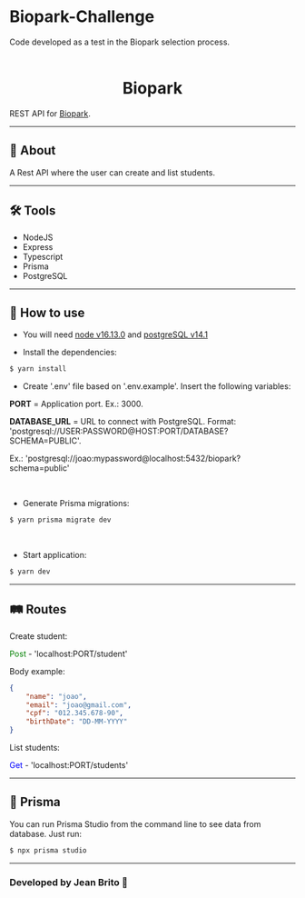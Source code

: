# Biopark-Challenge

Code developed as a test in the Biopark selection process.
<br><br>

<h1 align=center>Biopark</h1>
REST API for <a href="https://www.biopark.com.br/">Biopark</a>.

---

## 📁 About

A Rest API where the user can create and list students.

---

## 🛠️ Tools

- NodeJS
- Express
- Typescript
- Prisma
- PostgreSQL

---

## 📄 How to use

- You will need <a href="https://nodejs.org/en/blog/release/v16.13.0/">node v16.13.0</a> and <a href="https://www.postgresql.org/download/">postgreSQL v14.1</a>

- Install the dependencies:

```bash
$ yarn install
```

- Create '.env' file based on '.env.example'. Insert the following variables:

<b>PORT</b> = Application port. Ex.: 3000.

<b>DATABASE_URL</b> = URL to connect with PostgreSQL. Format: 'postgresql://USER:PASSWORD@HOST:PORT/DATABASE?SCHEMA=PUBLIC'.

Ex.: 'postgresql://joao:mypassword@localhost:5432/biopark?schema=public'

<br>


- Generate Prisma migrations:

```bash
$ yarn prisma migrate dev
```

<br>

- Start application:

```bash
$ yarn dev
```

---

## 🛤️ Routes

Create student:

<span style="color: green"> Post </span>- 'localhost:PORT/student'

Body example:

```json
{
	"name": "joao",
	"email": "joao@gmail.com",
	"cpf": "012.345.678-90",
	"birthDate": "DD-MM-YYYY"
}
```

List students:

<span style="color: blue"> Get </span>- 'localhost:PORT/students'

---

## 💎 Prisma

You can run Prisma Studio from the command line to see data from database. Just run:

```bash
$ npx prisma studio
```

---

<h3>Developed by Jean Brito 🎈</h3>
